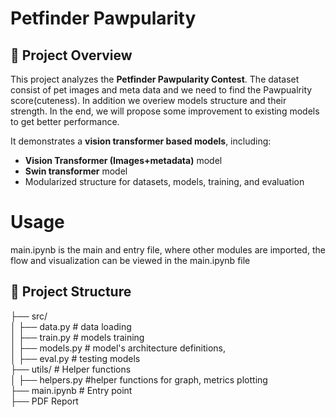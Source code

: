 # Petfinder Pawpularity

## 📌 Project Overview  
This project analyzes the **Petfinder Pawpularity Contest**. The dataset consist of pet images and meta data and we need to find the Pawpualrity score(cuteness). In addition we overiew models structure and their strength. In the end, we will propose some improvement to existing models to get better performance.

It demonstrates a **vision transformer based models**, including:  
- **Vision Transformer (Images+metadata)** model  
- **Swin transformer** model    
- Modularized structure for datasets, models, training, and evaluation     

# Usage
main.ipynb is the main and entry file, where other modules are imported, the flow and visualization can be viewed in the main.ipynb file
   
## 📂 Project Structure 
├── src/  
│ ├── data.py # data loading  
│ ├── train.py # models training  
│ ├── models.py # model's architecture definitions,  
│ ├── eval.py # testing models  
├── utils/ # Helper functions  
│ ├── helpers.py #helper functions for graph, metrics plotting  
├── main.ipynb # Entry point   
├── PDF Report 